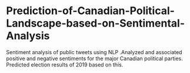# Prediction-of-Canadian-Political-Landscape-based-on-Sentimental-Analysis
Sentiment analysis of public tweets using NLP .Analyzed and associated positive and negative sentiments for the major Canadian political parties. Predicted election results of 2019 based on this.
